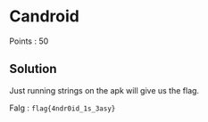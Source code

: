 # Candroid

Points : 50

## Solution

Just running strings on the apk will give us the flag.

Falg : `flag{4ndr0id_1s_3asy}`
